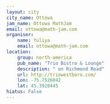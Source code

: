 ```yaml
---
layout: city                                           
city_name: Ottowa                                                               
jam_name: Ottowa MathJam
email: ottowa@math-jam.com
organiser:
    name: Yuliya
    email: ottowa@math-jam.com
location:
    group: north-america
    pub_name: "Trio Bistro & Lounge"
    description: " on Richmond Road"
    url: http://triowestboro.com/
    lon: -75.7526042
    lat: 45.3928445
hiatus: False
---
```

